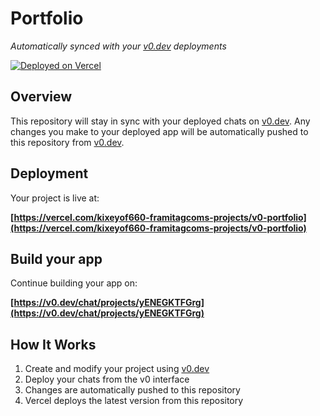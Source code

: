 # Portfolio

*Automatically synced with your [v0.dev](https://v0.dev) deployments*

[![Deployed on Vercel](https://img.shields.io/badge/Deployed%20on-Vercel-black?style=for-the-badge&logo=vercel)](https://vercel.com/kixeyof660-framitagcoms-projects/v0-portfolio)


## Overview

This repository will stay in sync with your deployed chats on [v0.dev](https://v0.dev).
Any changes you make to your deployed app will be automatically pushed to this repository from [v0.dev](https://v0.dev).

## Deployment

Your project is live at:

**[https://vercel.com/kixeyof660-framitagcoms-projects/v0-portfolio](https://vercel.com/kixeyof660-framitagcoms-projects/v0-portfolio)**

## Build your app

Continue building your app on:

**[https://v0.dev/chat/projects/yENEGKTFGrg](https://v0.dev/chat/projects/yENEGKTFGrg)**

## How It Works

1. Create and modify your project using [v0.dev](https://v0.dev)
2. Deploy your chats from the v0 interface
3. Changes are automatically pushed to this repository
4. Vercel deploys the latest version from this repository
